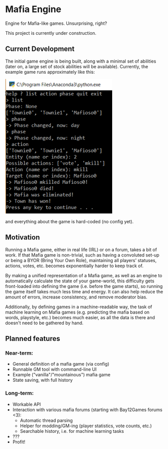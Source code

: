 # Mafia Engine

Engine for Mafia-like games. Unsurprising, right?

This project is currently under construction.


## Current Development

The initial game engine is being built, along with a minimal set of abilities 
(later on, a large set of stock abilities will be available). Currently, the
example game runs approximately like this:

![Example Mafia Game](/documentation/ExampleMafiaGame.png)

and everything about the game is hard-coded (no config yet).


## Motivation

Running a Mafia game, either in real life (IRL) or on a forum, takes a bit
of work. If that Mafia game is non-trivial, such as having a convoluted
set-up or being a BYOR (Bring Your Own Role), maintaining all players'
statuses, actions, votes, etc. becomes exponentially harder to keep track of.

By making a unified representation of a Mafia game, as well as an engine to
automatically calculate the state of your game-world, this difficulty gets
front-loaded into defining the game (i.e. before the game starts), so running
the game itself takes much less time and energy. It can also help reduce the 
amount of errors, increase consistency, and remove moderator bias.

Additionally, by defining games in a machine-readable way, the task of machine 
learning on Mafia games (e.g. predicting the mafia based on words, playstyle, 
etc.) becomes much easier, as all the data is there and doesn't need to be 
gathered by hand.


## Planned features

### Near-term:

- General definition of a mafia game (via config)
- Runnable GM tool with command-line UI
- Example ("vanilla"/"mountainous") mafia game
- State saving, with full history

### Long-term:

- Workable API
- Interaction with various mafia forums (starting with Bay12Games forums <3):
	- Automatic thread parsing
	- Helper for modding/GM-ing (player statistics, vote counts, etc.)
	- Searchable history, i.e. for machine learning tasks
- ???
- Profit!
